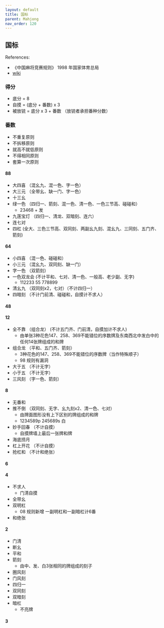 ```yaml
---
layout: default
title: 国标
parent: Mahjong
nav_order: 120
---
```


## 国标

References:

- 《中国麻将竞赛规则》 1998 年国家体育总局
- [wiki](https://zh.m.wikipedia.org/zh-hans/%E5%9B%BD%E6%A0%87%E9%BA%BB%E5%B0%86])

### 得分

- 底分 = 8
- 自摸 = (底分 + 番数) x 3
- 被放铳 = 底分 x 3 + 番数 （放铳者承担番种分数）

### 番数

- 不重复原则
- 不拆移原则
- 就高不就低原则
- 不得相同原则
- 套算一次原则

#### 88

- 大四喜 （混幺九、混一色、字一色）
- 大三元 （全带幺、缺一门、字一色）
- 十三幺
- 绿一色 （四归一、箭刻、混一色、清一色、一色三节高、碰碰和）
  - 23468 + 发
- 九莲宝灯 （四归一、清龙、双暗刻、连六）
- 连七对
- 四杠 (全大、三色三节高、双同刻、两副幺九刻、混幺九、三同刻、五门齐、箭刻)

#### 64

- 小四喜 （混一色、碰碰和）
- 小三元 （混幺九、双同刻、缺一门）
- 字一色 （双箭刻）
- 一色双龙会 (不计平和、七对、清一色、一般高、老少副、无字)
  - 112233 55 778899
- 清幺九 （双同刻x2，七对）（不计四归一）
- 四暗刻 （不计门前清、碰碰和，自摸计不求人）

#### 48

#### 12

- 全不靠 （组合龙） (不计五门齐、门前清，自摸加计不求人)
  - 由单张3种花色147、258、369不能错位的序数牌及东南西北中发白中的任何14张牌组成的和牌
- 组合龙 （平和、五门齐、箭刻）
  - 3种花色的147、258、369不能错位的序数牌（当作特殊顺子）
  - 98 规则有漏洞
- 大于五 （不计无字）
- 小于五 （不计无字）
- 三风刻 （字一色、箭刻）

#### 8

- 无番和
- 推不倒 （双同刻、无字、幺九刻x2、清一色、七对）
  - 由牌面图形没有上下区别的牌组成的和牌
  - 1234589p 245689s 白
- 妙手回春 （不计自摸）
  - 自摸牌墙上最后一张牌和牌
- 海底捞月
- 杠上开花 （不计自摸）
- 抢杠和 （不计和绝张）

#### 6

#### 4

- 不求人
  - 门清自摸
- 全带幺
- 双明杠
  - 08 规则新增 一副明杠和一副暗杠计6番
- 和绝张

#### 2 

- 门清
- 断幺
- 平和
- 箭刻
  - 由中、发、白3张相同的牌组成的刻子
- 圈风刻
- 门风刻
- 四归一
- 双同刻
- 双暗刻
- 暗杠
  - 不亮牌

#### 3

